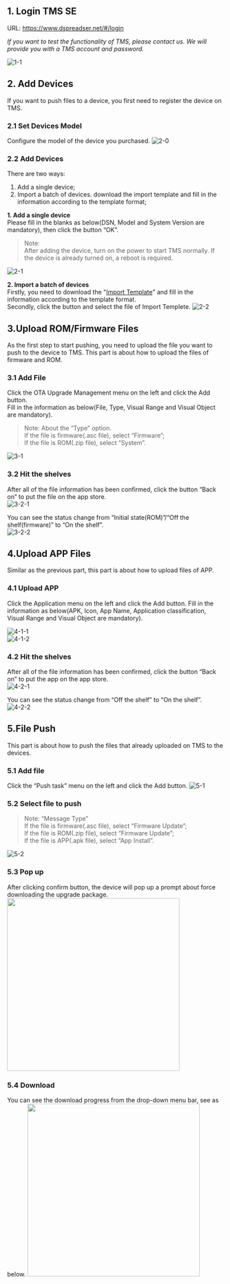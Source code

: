 ## 1. Login TMS SE

URL: https://www.dspreadser.net/#/login  

*If you want to test the functionality of TMS, please contact us. We will provide you with a TMS account and password.*

![1-1](./_images/1-1.png)

## 2. Add Devices
If you want to push files to a device, you first need to register the device on TMS.  

### 2.1 Set Devices Model
Configure the model of the device you purchased.
![2-0](./_images/2-0.png)

### 2.2 Add Devices
There are two ways: 
1. Add a single device;
2. Import a batch of devices. download the import template and fill in the information according to the template format;

**1. Add a single device**  
Please fill in the blanks as below(DSN, Model and System Version are mandatory), then click the button “OK”.  
> Note:   
> After adding the device, turn on the power to start TMS normally. If the device is already turned on, a reboot is required.  

![2-1](./_images/2-1.png)

**2. Import a batch of devices**  
Firstly, you need to download the "[Import Template](._images/Import-Template.xls)" and fill in the information according to the template format.  
Secondly, click the button and select the file of Import Templete.
![2-2](./_images/2-2.png)

## 3.Upload ROM/Firmware Files

As the first step to start pushing, you need to upload the file you want to push to the device to TMS. This part is about how to upload the files of firmware and ROM.

### 3.1 Add File
Click the OTA Upgrade Management menu on the left and click the Add button.  
Fill in the information as below(File, Type, Visual Range and Visual Object are mandatory).  
> Note: About the “Type” option.  
If the file is firmware(.asc file), select “Firmware”;  
If the file is ROM(.zip file), select “System”. 

![3-1](./_images/3-1.png)

### 3.2 Hit the shelves
After all of the file information has been confirmed, click the button “Back on” to put the file on the app store.  
![3-2-1](./_images/3-2-1.png)  

You can see the status change from “Initial state(ROM)”/“Off the shelf(firmware)” to “On the shelf”.  
![3-2-2](./_images/3-2-2.png)

## 4.Upload APP Files
Similar as the previous part, this part is about how to upload files of APP.

### 4.1 Upload APP
Click the Application menu on the left and click the Add button.
Fill in the information as below(APK, Icon, App Name, Application classification, Visual Range and Visual Object are mandatory).  

![4-1-1](./_images/4-1-1.png)  
![4-1-2](./_images/4-1-2.png)

### 4.2 Hit the shelves
After all of the file information has been confirmed, click the button “Back on” to put the app on the app store.  
![4-2-1](./_images/4-2-1.png)  

You can see the status change from “Off the shelf” to “On the shelf”.  
![4-2-2](./_images/4-2-2.png)

## 5.File Push

This part is about how to push the files that already uploaded on TMS to the devices.

### 5.1 Add file
Click the “Push task” menu on the left and click the Add button.
![5-1](./_images/5-1.png)

### 5.2 Select file to push
> Note: “Message Type”  
If the file is firmware(.asc file), select “Firmware Update”;  
If the file is ROM(.zip file), select “Firmware Update”;  
If the file is APP(.apk file), select “App Install”.

![5-2](./_images/5-2.png)

### 5.3 Pop up
After clicking confirm button, the device will pop up a prompt about force downloading the upgrade package.
<img src="./_images/5-3.png" width = "400" />

### 5.4 Download
You can see the download progress from the drop-down menu bar, see as below.
<img src="./_images/5-4.png" width = "400" />

